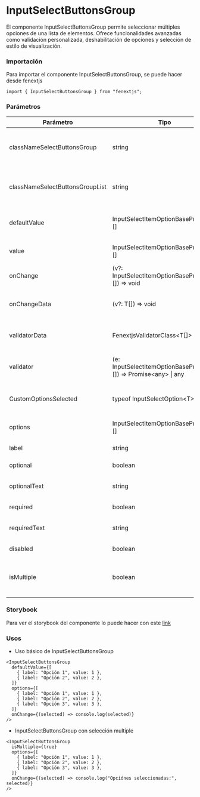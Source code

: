 # InputSelectButtonsGroup

El componente InputSelectButtonsGroup permite seleccionar múltiples opciones de una lista de elementos. Ofrece funcionalidades avanzadas como validación personalizada, deshabilitación de opciones y selección de estilo de visualización.

### Importación

Para importar el componente InputSelectButtonsGroup, se puede hacer desde fenextjs

```tsx copy
import { InputSelectButtonsGroup } from "fenextjs";
```

### Parámetros

| Parámetro                       | Tipo                                                                 | Requerido | Default | Descripcion                                                                                              |
| ------------------------------- | -------------------------------------------------------------------- | --------- | ------- | -------------------------------------------------------------------------------------------------------- |
| classNameSelectButtonsGroup     | string                                                               | no        | ""      | Clase CSS personalizada para el contenedor principal del grupo de botones select.                        |
| classNameSelectButtonsGroupList | string                                                               | no        | ""      | Clase CSS personalizada para la lista de opciones del grupo de botones select.                           |
| defaultValue                    | InputSelectItemOptionBaseProps\<T\>[]                                | no        | []      | Opciones predeterminadas seleccionadas al iniciar el componente.                                         |
| value                           | InputSelectItemOptionBaseProps\<T\>[]                                | no        |         | Opciones seleccionadas actualmente.                                                                      |
| onChange                        | (v?: InputSelectItemOptionBaseProps\<T\>[]) =\> void                 | no        |         | Función que se ejecuta cuando el valor seleccionado cambia.                                              |
| onChangeData                    | (v?: T[]) =\> void                                                   | no        |         | Función que se ejecuta cuando los datos seleccionados cambian.                                           |
| validatorData                   | FenextjsValidatorClass\<T[]\>                                        | no        |         | Instancia de `FenextjsValidatorClass` para validar los datos seleccionados.                              |
| validator                       | (e: InputSelectItemOptionBaseProps\<T\>[]) =\> Promise\<any\> \| any | no        |         | Función de validación personalizada que se ejecuta cuando el valor cambia.                               |
| CustomOptionsSelected           | typeof InputSelectOption\<T\>                                        | no        |         | Componente personalizado para renderizar las opciones seleccionadas.                                     |
| options                         | InputSelectItemOptionBaseProps\<T\>[]                                | no        |         | Lista de opciones disponibles para seleccionar.                                                          |
| label                           | string                                                               | no        |         | Etiqueta para el grupo de botones select.                                                                |
| optional                        | boolean                                                              | no        |         | Indica si el campo es opcional.                                                                          |
| optionalText                    | string                                                               | no        |         | Texto que se muestra cuando el campo es opcional.                                                        |
| required                        | boolean                                                              | no        |         | Indica si el campo es obligatorio.                                                                       |
| requiredText                    | string                                                               | no        |         | Texto que se muestra cuando el campo es obligatorio.                                                     |
| disabled                        | boolean                                                              | no        |         | Indica si el componente está deshabilitado.                                                              |
| isMultiple                      | boolean                                                              | no        | false   | Indica si se pueden seleccionar múltiples opciones. Si es `false`, solo se puede seleccionar una opción. |

### Storybook

Para ver el storybook del componente lo puede hacer con este [link](https://fenextjs-component-storybook.vercel.app/?path=/story/input-inputselectbuttonsgroup--index)

### Usos

- Uso básico de InputSelectButtonsGroup

```tsx copy
<InputSelectButtonsGroup
  defaultValue={[
    { label: "Opción 1", value: 1 },
    { label: "Opción 2", value: 2 },
  ]}
  options={[
    { label: "Opción 1", value: 1 },
    { label: "Opción 2", value: 2 },
    { label: "Opción 3", value: 3 },
  ]}
  onChange={(selected) => console.log(selected)}
/>
```

- InputSelectButtonsGroup con selección multiple

```tsx copy
<InputSelectButtonsGroup
  isMultiple={true}
  options={[
    { label: "Opción 1", value: 1 },
    { label: "Opción 2", value: 2 },
    { label: "Opción 3", value: 3 },
  ]}
  onChange={(selected) => console.log("Opciónes seleccionadas:", selected)}
/>
```
